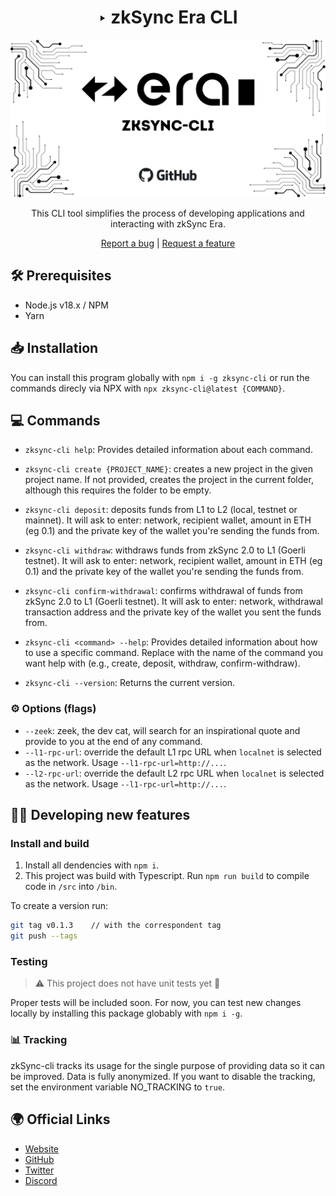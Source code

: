 <div align="center">

# ‣ zkSync Era CLI 

![zksync cli](./zksync-cli-banner.png)

This CLI tool simplifies the process of developing applications and interacting with zkSync Era.

[Report a bug](https://github.com/matter-labs/zksync-cli/issues/new) | [Request a feature](https://github.com/matter-labs/zksync-cli/issues/new)

[pr-welcome]: https://img.shields.io/static/v1?color=indigo&label=PRs&style=flat&message=welcome

</div>

## 🛠 Prerequisites

- Node.js v18.x / NPM
- Yarn

## 📥 Installation

You can install this program globally with `npm i -g zksync-cli` or run the commands direcly via NPX with `npx zksync-cli@latest {COMMAND}`.

## 💻 Commands

- `zksync-cli help`: Provides detailed information about each command. 

- `zksync-cli create {PROJECT_NAME}`: creates a new project in the given project name. If not provided, creates the project in the current folder, although this requires the folder to be empty.

- `zksync-cli deposit`: deposits funds from L1 to L2 (local, testnet or mainnet). It will ask to enter: network, recipient wallet, amount in ETH (eg 0.1) and the private key of the wallet you're sending the funds from.

- `zksync-cli withdraw`: withdraws funds from zkSync 2.0 to L1 (Goerli testnet). It will ask to enter: network, recipient wallet, amount in ETH (eg 0.1) and the private key of the wallet you're sending the funds from.

- `zksync-cli confirm-withdrawal`: confirms withdrawal of funds from zkSync 2.0 to L1 (Goerli testnet). It will ask to enter: network, withdrawal transaction address and the private key of the wallet you sent the funds from.

- `zksync-cli <command> --help`: Provides detailed information about how to use a specific command. Replace <command> with the name of the command you want help with (e.g., create, deposit, withdraw, confirm-withdraw).

- `zksync-cli --version`: Returns the current version.


### ⚙️ Options (flags)

- `--zeek`: zeek, the dev cat, will search for an inspirational quote and provide to you at the end of any command.
- `--l1-rpc-url`: override the default L1 rpc URL when `localnet` is selected as the network. Usage `--l1-rpc-url=http://...`.
- `--l2-rpc-url`: override the default L2 rpc URL when `localnet` is selected as the network. Usage `--l1-rpc-url=http://...`.

## 👩‍💻 Developing new features

### Install and build

1. Install all dendencies with `npm i`.
2. This project was build with Typescript. Run `npm run build` to compile code in `/src` into `/bin`.

To create a version run:

```sh
git tag v0.1.3    // with the correspondent tag
git push --tags  
```

### Testing

> ⚠️ This project does not have unit tests yet 🤕

Proper tests will be included soon. For now, you can test new changes locally by installing this package globably with `npm i -g`.


### 📊 Tracking

zkSync-cli tracks its usage for the single purpose of providing data so it can be improved. Data is fully anonymized. If you want to disable the tracking, set the environment variable NO_TRACKING to `true`.

## 🌍 Official Links

- [Website](https://zksync.io/)
- [GitHub](https://github.com/matter-labs)
- [Twitter](https://twitter.com/zksync)
- [Discord](https://join.zksync.dev/)

